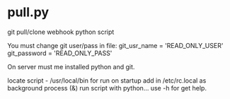 # pull.py
git pull/clone webhook python script

You must change git user/pass in file:
git_usr_name = 'READ_ONLY_USER'
git_password = 'READ_ONLY_PASS'


On server must me installed python and git.

locate script - /usr/local/bin
for run on startup add in /etc/rc.local as background process (&)
run script with python... use -h for get help.

